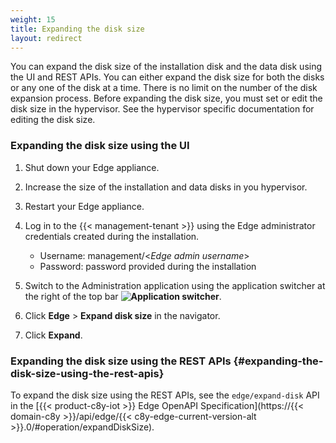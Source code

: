 ```yaml
---
weight: 15
title: Expanding the disk size
layout: redirect
---
```


You can expand the disk size of the installation disk and the data disk using the UI and REST APIs. You can either expand the disk size for both the disks or any one of the disk at a time. There is no limit on the number of the disk expansion process. Before expanding the disk size, you must set or edit the disk size in the hypervisor. See the hypervisor specific documentation for editing the disk size.

### Expanding the disk size using the UI

1. Shut down your Edge appliance.

2. Increase the size of the installation and data disks in you hypervisor.

3. Restart your Edge appliance.

4. Log in to the {{< management-tenant >}} using the Edge administrator credentials created during the installation.

	- Username: management/<*Edge admin username*>
	- Password: password provided during the installation

5. Switch to the Administration application using the application switcher at the right of the top bar **<img class="Default" src="/images/icons/switcher-icon.png" alt="Application switcher" style="display: inline; float: none">**.

6. Click **Edge** > **Expand disk size** in the navigator.

7. Click **Expand**.

### Expanding the disk size using the REST APIs {#expanding-the-disk-size-using-the-rest-apis}

To expand the disk size using the REST APIs, see the `edge/expand-disk` API in the [{{< product-c8y-iot >}} Edge OpenAPI Specification](https://{{< domain-c8y >}}/api/edge/{{< c8y-edge-current-version-alt >}}.0/#operation/expandDiskSize).
